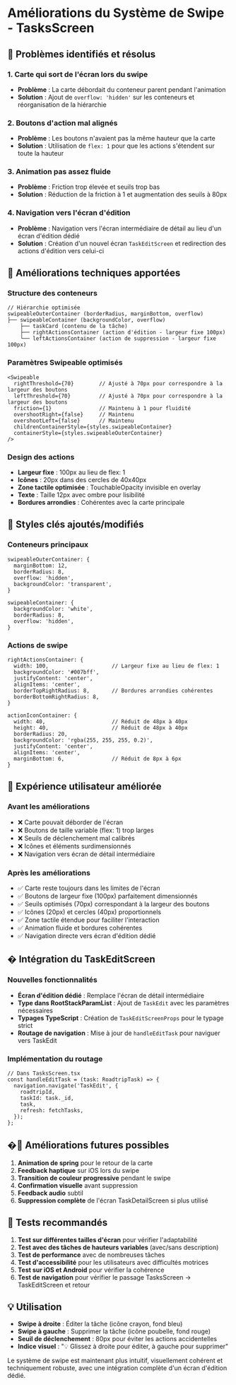 # Améliorations du Système de Swipe - TasksScreen

## 🎯 Problèmes identifiés et résolus

### 1. **Carte qui sort de l'écran lors du swipe**
- **Problème** : La carte débordait du conteneur parent pendant l'animation
- **Solution** : Ajout de `overflow: 'hidden'` sur les conteneurs et réorganisation de la hiérarchie

### 2. **Boutons d'action mal alignés**
- **Problème** : Les boutons n'avaient pas la même hauteur que la carte
- **Solution** : Utilisation de `flex: 1` pour que les actions s'étendent sur toute la hauteur

### 3. **Animation pas assez fluide**
- **Problème** : Friction trop élevée et seuils trop bas
- **Solution** : Réduction de la friction à 1 et augmentation des seuils à 80px

### 4. **Navigation vers l'écran d'édition**
- **Problème** : Navigation vers l'écran intermédiaire de détail au lieu d'un écran d'édition dédié
- **Solution** : Création d'un nouvel écran `TaskEditScreen` et redirection des actions d'édition vers celui-ci

## 🔧 Améliorations techniques apportées

### Structure des conteneurs
```tsx
// Hiérarchie optimisée
swipeableOuterContainer (borderRadius, marginBottom, overflow)
├── swipeableContainer (backgroundColor, overflow)
    ├── taskCard (contenu de la tâche)
    ├── rightActionsContainer (action d'édition - largeur fixe 100px)
    └── leftActionsContainer (action de suppression - largeur fixe 100px)
```

### Paramètres Swipeable optimisés
```tsx
<Swipeable
  rightThreshold={70}        // Ajusté à 70px pour correspondre à la largeur des boutons
  leftThreshold={70}         // Ajusté à 70px pour correspondre à la largeur des boutons
  friction={1}               // Maintenu à 1 pour fluidité
  overshootRight={false}     // Maintenu
  overshootLeft={false}      // Maintenu
  childrenContainerStyle={styles.swipeableContainer}
  containerStyle={styles.swipeableOuterContainer}
/>
```

### Design des actions
- **Largeur fixe** : 100px au lieu de flex: 1
- **Icônes** : 20px dans des cercles de 40x40px
- **Zone tactile optimisée** : TouchableOpacity invisible en overlay
- **Texte** : Taille 12px avec ombre pour lisibilité
- **Bordures arrondies** : Cohérentes avec la carte principale

## 🎨 Styles clés ajoutés/modifiés

### Conteneurs principaux
```tsx
swipeableOuterContainer: {
  marginBottom: 12,
  borderRadius: 8,
  overflow: 'hidden',
  backgroundColor: 'transparent',
}

swipeableContainer: {
  backgroundColor: 'white',
  borderRadius: 8,
  overflow: 'hidden',
}
```

### Actions de swipe
```tsx
rightActionsContainer: {
  width: 100,                    // Largeur fixe au lieu de flex: 1
  backgroundColor: '#007bff',
  justifyContent: 'center',
  alignItems: 'center',
  borderTopRightRadius: 8,       // Bordures arrondies cohérentes
  borderBottomRightRadius: 8,
}

actionIconContainer: {
  width: 40,                     // Réduit de 48px à 40px
  height: 40,                    // Réduit de 48px à 40px
  borderRadius: 20,
  backgroundColor: 'rgba(255, 255, 255, 0.2)',
  justifyContent: 'center',
  alignItems: 'center',
  marginBottom: 6,               // Réduit de 8px à 6px
}
```

## 📱 Expérience utilisateur améliorée

### Avant les améliorations
- ❌ Carte pouvait déborder de l'écran
- ❌ Boutons de taille variable (flex: 1) trop larges
- ❌ Seuils de déclenchement mal calibrés
- ❌ Icônes et éléments surdimensionnés
- ❌ Navigation vers écran de détail intermédiaire

### Après les améliorations
- ✅ Carte reste toujours dans les limites de l'écran
- ✅ Boutons de largeur fixe (100px) parfaitement dimensionnés
- ✅ Seuils optimisés (70px) correspondant à la largeur des boutons
- ✅ Icônes (20px) et cercles (40px) proportionnels
- ✅ Zone tactile étendue pour faciliter l'interaction
- ✅ Animation fluide et bordures cohérentes
- ✅ Navigation directe vers écran d'édition dédié

## � Intégration du TaskEditScreen

### Nouvelles fonctionnalités
- **Écran d'édition dédié** : Remplace l'écran de détail intermédiaire
- **Type dans RootStackParamList** : Ajout de `TaskEdit` avec les paramètres nécessaires
- **Typages TypeScript** : Création de `TaskEditScreenProps` pour le typage strict
- **Routage de navigation** : Mise à jour de `handleEditTask` pour naviguer vers TaskEdit

### Implémentation du routage
```tsx
// Dans TasksScreen.tsx
const handleEditTask = (task: RoadtripTask) => {
  navigation.navigate('TaskEdit', {
    roadtripId,
    taskId: task._id,
    task,
    refresh: fetchTasks,
  });
};
```

## �🔮 Améliorations futures possibles

1. **Animation de spring** pour le retour de la carte
2. **Feedback haptique** sur iOS lors du swipe
3. **Transition de couleur progressive** pendant le swipe
4. **Confirmation visuelle** avant suppression
5. **Feedback audio** subtil
6. **Suppression complète** de l'écran TaskDetailScreen si plus utilisé

## 🧪 Tests recommandés

1. **Test sur différentes tailles d'écran** pour vérifier l'adaptabilité
2. **Test avec des tâches de hauteurs variables** (avec/sans description)
3. **Test de performance** avec de nombreuses tâches
4. **Test d'accessibilité** pour les utilisateurs avec difficultés motrices
5. **Test sur iOS et Android** pour vérifier la cohérence
6. **Test de navigation** pour vérifier le passage TasksScreen → TaskEditScreen et retour

## 💡 Utilisation

- **Swipe à droite** : Éditer la tâche (icône crayon, fond bleu)
- **Swipe à gauche** : Supprimer la tâche (icône poubelle, fond rouge)
- **Seuil de déclenchement** : 80px pour éviter les actions accidentelles
- **Indice visuel** : "💡 Glissez à droite pour éditer, à gauche pour supprimer"

Le système de swipe est maintenant plus intuitif, visuellement cohérent et techniquement robuste, avec une intégration complète d'un écran d'édition dédié.
